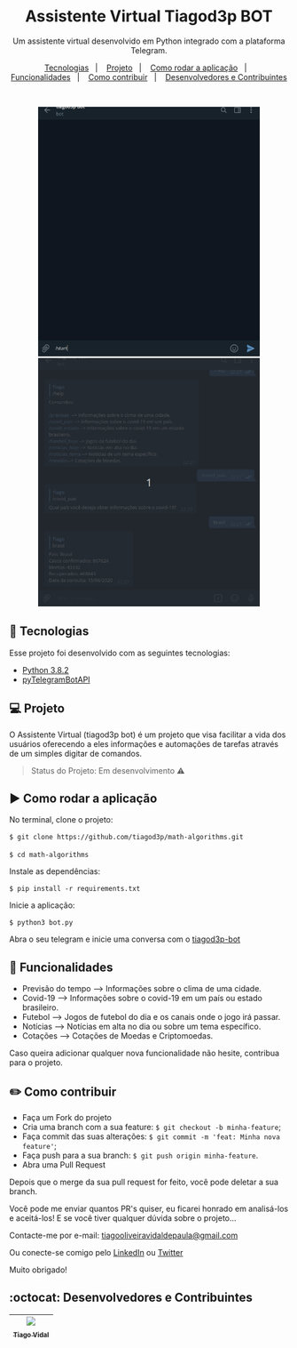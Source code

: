 <h1 align="center">
    Assistente Virtual Tiagod3p BOT
</h1>

<p align="center"> Um assistente virtual desenvolvido em Python integrado com a plataforma Telegram. </p>

<p align="center">
  <a href="#rocket-tecnologias">Tecnologias</a>&nbsp;&nbsp;&nbsp;|&nbsp;&nbsp;&nbsp;
  <a href="#computer-projeto">Projeto</a>&nbsp;&nbsp;&nbsp;|&nbsp;&nbsp;&nbsp;
  <a href="#arrow_forward-como-rodar-a-aplicação">Como rodar a aplicação</a>&nbsp;&nbsp;&nbsp;|&nbsp;&nbsp;&nbsp;
  <a href="#hammer-funcionalidades">Funcionalidades</a>&nbsp;&nbsp;&nbsp;|&nbsp;&nbsp;&nbsp;
  <a href="#pencil2-como-contribuir">Como contribuir</a>&nbsp;&nbsp;&nbsp;|&nbsp;&nbsp;&nbsp;
  <a href="#octocat-desenvolvedores-e-contribuintes">Desenvolvedores e Contribuintes</a>
</p>

<br>

<p align="center">
  <img alt="Frontend" src=".github/frontend.gif" width=400px>
  <img alt="Frontend" src=".github/frontend2.gif" width=400px>
</p>

## :rocket: Tecnologias

Esse projeto foi desenvolvido com as seguintes tecnologias:

- [Python 3.8.2](https://www.python.org/)
- [pyTelegramBotAPI](https://pypi.org/project/pyTelegramBotAPI/)

## :computer: Projeto

O Assistente Virtual (tiagod3p bot) é um projeto que visa facilitar a vida dos usuários oferecendo a eles informações e automações de tarefas através de um simples digitar de comandos.

> Status do Projeto: Em desenvolvimento :warning:


## :arrow_forward: Como rodar a aplicação

No terminal, clone o projeto: 

```
$ git clone https://github.com/tiagod3p/math-algorithms.git

$ cd math-algorithms
```

Instale as dependências:

```
$ pip install -r requirements.txt
```

Inicie a aplicação:
```
$ python3 bot.py
```

Abra o seu telegram e inicie uma conversa com o [tiagod3p-bot](t.me/tiagod3p_bot)

## :hammer: Funcionalidades

- Previsão do tempo  --> Informações sobre o clima de uma cidade.
- Covid-19 --> Informações sobre o covid-19 em um país ou estado brasileiro.
- Futebol --> Jogos de futebol do dia e os canais onde o jogo irá passar.
- Notícias --> Notícias em alta no dia ou sobre um tema específico.
- Cotações --> Cotações de Moedas e Criptomoedas.

Caso queira adicionar qualquer nova funcionalidade não hesite, contribua para o projeto.

## :pencil2: Como contribuir

- Faça um Fork do projeto
- Cria uma branch com a sua feature: `$ git checkout -b minha-feature`;
- Faça commit das suas alterações: `$ git commit -m 'feat: Minha nova feature'`;
- Faça push para a sua branch: `$ git push origin minha-feature`.
- Abra uma Pull Request

Depois que o merge da sua pull request for feito, você pode deletar a sua branch.

Você pode me enviar quantos PR's quiser, eu ficarei honrado em analisá-los e aceitá-los! E se você tiver qualquer dúvida sobre o projeto...

Contacte-me por e-mail: tiagooliveiravidaldepaula@gmail.com

Ou conecte-se comigo pelo [LinkedIn](https://www.linkedin.com/in/tiagovidaldepaula/) ou [Twitter](https://twitter.com/tiagod3p)

Muito obrigado!

## :octocat: Desenvolvedores e Contribuintes

| [<img src="https://avatars0.githubusercontent.com/u/62674726?s=460&u=1c4408eb9492a7bf31a18b0a17f8ed7c444ab56b&v=4" width=115><br><sub>Tiago Vidal</sub>](https://github.com/tiagod3p) |
| :---: |
